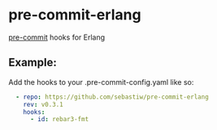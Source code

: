 # pre-commit-erlang

[pre-commit](https://pre-commit.com) hooks for Erlang

## Example:
Add the hooks to your .pre-commit-config.yaml like so:

```yaml
  - repo: https://github.com/sebastiw/pre-commit-erlang
    rev: v0.3.1
    hooks:
      - id: rebar3-fmt
```
